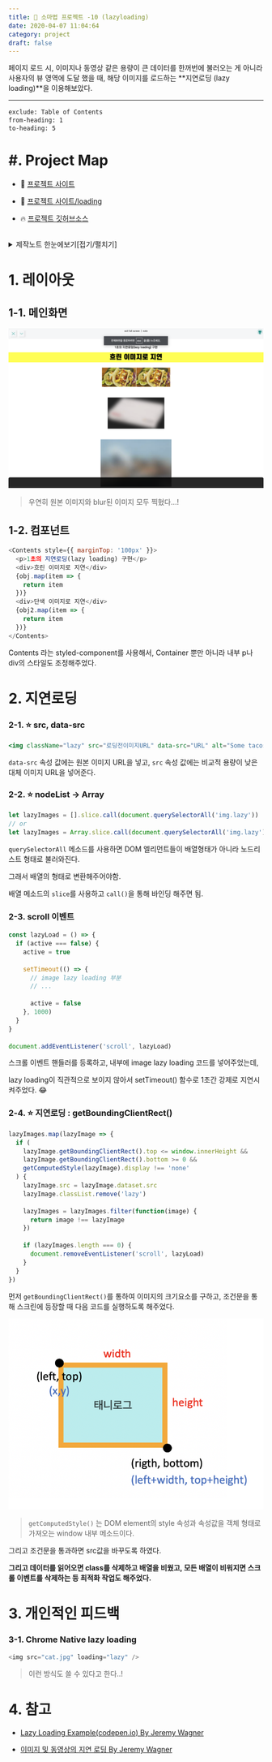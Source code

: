 ```yaml
---
title: 🔮 소마법 프로젝트 -10 (lazyloading)
date: 2020-04-07 11:04:64
category: project
draft: false
---
```


페이지 로드 시, 이미지나 동영상 같은 용량이 큰 데이터를 한꺼번에 불러오는 게 아니라 사용자의 뷰 영역에 도달 했을 때, 해당 이미지를 로드하는 **지연로딩 (lazy loading)**을 이용해보았다.

<hr/>

```toc
exclude: Table of Contents
from-heading: 1
to-heading: 5
```

# \#. Project Map

- :apple: <a href="https://small-magic-project.now.sh/" target="_blank">프로젝트 사이트</a>

- :apple: <a href="https://small-magic-project.now.sh/lazyloading" target="_blank">프로젝트 사이트/loading</a>

* :fire: <a href="https://github.com/taenykim/small-magic-project" target="_blank">프로젝트 깃허브소스</a>

<br/>

<details>
<summary>제작노트 한눈에보기[접기/펼치기]</summary>
<div markdown="1">

- [소마법 프로젝트 - 1 (container)](https://taeny.dev/project/%EC%86%8C%EB%A7%88%EB%B2%95-%ED%94%84%EB%A1%9C%EC%A0%9D%ED%8A%B81/)

- [소마법 프로젝트 - 2 (calculator)](https://taeny.dev/project/%EC%86%8C%EB%A7%88%EB%B2%95-%ED%94%84%EB%A1%9C%EC%A0%9D%ED%8A%B82/)

- [소마법 프로젝트 - 3 (graph)](https://taeny.dev/project/%EC%86%8C%EB%A7%88%EB%B2%95-%ED%94%84%EB%A1%9C%EC%A0%9D%ED%8A%B83/)

- [소마법 프로젝트 - 4 (crawling)](https://taeny.dev/project/%EC%86%8C%EB%A7%88%EB%B2%95-%ED%94%84%EB%A1%9C%EC%A0%9D%ED%8A%B84/)

- [소마법 프로젝트 - 5 (today)](https://taeny.dev/project/%EC%86%8C%EB%A7%88%EB%B2%95-%ED%94%84%EB%A1%9C%EC%A0%9D%ED%8A%B85/)

- [소마법 프로젝트 - 6 (jjal)](https://taeny.dev/project/%EC%86%8C%EB%A7%88%EB%B2%95-%ED%94%84%EB%A1%9C%EC%A0%9D%ED%8A%B86/)

- [소마법 프로젝트 - 7 (avengers)](https://taeny.dev/project/%EC%86%8C%EB%A7%88%EB%B2%95-%ED%94%84%EB%A1%9C%EC%A0%9D%ED%8A%B87/)

- [소마법 프로젝트 - 8 (maskmap)](https://taeny.dev/project/%EC%86%8C%EB%A7%88%EB%B2%95-%ED%94%84%EB%A1%9C%EC%A0%9D%ED%8A%B88/)

- [소마법 프로젝트 - 9 (loading)](https://taeny.dev/project/%EC%86%8C%EB%A7%88%EB%B2%95-%ED%94%84%EB%A1%9C%EC%A0%9D%ED%8A%B89/)

- [소마법 프로젝트 - 10 (lazyloading)](https://taeny.dev/project/%EC%86%8C%EB%A7%88%EB%B2%95-%ED%94%84%EB%A1%9C%EC%A0%9D%ED%8A%B810/)

</div>
</details>

# 1. 레이아웃

## 1-1. 메인화면

![](./images/lazyloadingmain.png)

> 우연히 원본 이미지와 blur된 이미지 모두 찍혔다...!

## 1-2. 컴포넌트

```js
<Contents style={{ marginTop: '100px' }}>
  <p>1초의 지연로딩(lazy loading) 구현</p>
  <div>흐린 이미지로 지연</div>
  {obj.map(item => {
    return item
  })}
  <div>단색 이미지로 지연</div>
  {obj2.map(item => {
    return item
  })}
</Contents>
```

Contents 라는 styled-component를 사용해서, Container 뿐만 아니라 내부 p나 div의 스타일도 조정해주었다.

# 2. 지연로딩

### 2-1. :star: src, data-src

```jsx
<img className="lazy" src="로딩전이미지URL" data-src="URL" alt="Some tacos." />
```

`data-src` 속성 값에는 원본 이미지 URL을 넣고, `src` 속성 값에는 비교적 용량이 낮은 대체 이미지 URL을 넣어준다.

### 2-2. :star: nodeList -> Array

```js
let lazyImages = [].slice.call(document.querySelectorAll('img.lazy'))
// or
let lazyImages = Array.slice.call(document.querySelectorAll('img.lazy'))
```

`querySelectorAll` 메소드를 사용하면 DOM 엘리먼트들이 배열형태가 아니라 노드리스트 형태로 불러와진다.

그래서 배열의 형태로 변환해주어야함.

배열 메소드의 `slice`를 사용하고 `call()`을 통해 바인딩 해주면 됨.

### 2-3. scroll 이벤트

```js
const lazyLoad = () => {
  if (active === false) {
    active = true

    setTimeout(() => {
      // image lazy loading 부분
      // ...

      active = false
    }, 1000)
  }
}

document.addEventListener('scroll', lazyLoad)
```

스크롤 이벤트 핸들러를 등록하고, 내부에 image lazy loading 코드를 넣어주었는데,

lazy loading이 직관적으로 보이지 않아서 setTimeout() 함수로 1초간 강제로 지연시켜주었다. 😂

### 2-4. :star: 지연로딩 : getBoundingClientRect()

```js
lazyImages.map(lazyImage => {
  if (
    lazyImage.getBoundingClientRect().top <= window.innerHeight &&
    lazyImage.getBoundingClientRect().bottom >= 0 &&
    getComputedStyle(lazyImage).display !== 'none'
  ) {
    lazyImage.src = lazyImage.dataset.src
    lazyImage.classList.remove('lazy')

    lazyImages = lazyImages.filter(function(image) {
      return image !== lazyImage
    })

    if (lazyImages.length === 0) {
      document.removeEventListener('scroll', lazyLoad)
    }
  }
})
```

먼저 `getBoundingClientRect()`를 통하여 이미지의 크기요소를 구하고, 조건문을 통해 스크린에 등장할 때 다음 코드를 실행하도록 해주었다.

![](./images/getRec.png)

> `getComputedStyle()` 는 DOM element의 style 속성과 속성값을 객체 형태로 가져오는 window 내부 메소드이다.

그리고 조건문을 통과하면 src값을 바꾸도록 하였다.

**그리고 데이터를 읽어오면 class를 삭제하고 배열을 비웠고, 모든 배열이 비워지면 스크롤 이벤트를 삭제하는 등 최적화 작업도 해주었다.**

# 3. 개인적인 피드백

### 3-1. Chrome Native lazy loading

```js
<img src="cat.jpg" loading="lazy" />
```

> 이런 방식도 쓸 수 있다고 한다..!

# 4. 참고

- [Lazy Loading Example(codepen.io) By Jeremy Wagner](https://codepen.io/malchata/pen/mXoZGx)

- [이미지 및 동영상의 지연 로딩 By Jeremy Wagner](https://developers.google.com/web/fundamentals/performance/lazy-loading-guidance/images-and-video?hl=ko#%EC%9D%B4%EB%AF%B8%EC%A7%80_%EC%A7%80%EC%97%B0_%EB%A1%9C%EB%94%A9)
